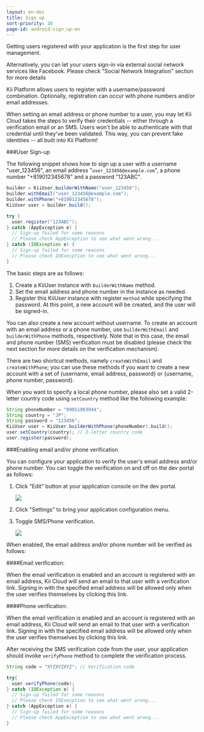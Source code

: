 ```yaml
---
layout: en-doc
title: Sign up
sort-priority: 10
page-id: android-sign_up-en
---
```

Getting users registered with your application is the first step for user management.

<p class="callout">Alternatively, you can let your users sign-in via external social network services like Facebook.  Please check "Social Network Integration" section for more details</p>

Kii Platform allows users to register with a username/password combination. Optionally, registration can occur with phone numbers and/or email addresses.

When setting an email address or phone number to a user, you may let Kii Cloud takes the steps to verify their credentials -- either through a verification email or an SMS. Users won't be able to authenticate with that credential until they've been validated. This way, you can prevent fake identities -- all built into Kii Platform!


###User Sign-up

The following snippet shows how to sign up a user with a username "user_123456", an email address "`user_123456@example.com`", a phone number "+819012345678" and a password "123ABC".

```java
builder = KiiUser.builderWithName("user_123456");
builder.withEmail("user_123456@example.com");
builder.withPhone("+819012345678");
KiiUser user = builder.build();

try {
  user.register("123ABC");
} catch (AppException e) {
  // Sign-up failed for some reasons
  // Please check AppException to see what went wrong...
} catch (IOException e) {
  // Sign-up failed for some reasons
  // Please check IOExecption to see what went wrong...
}
```

The basic steps are as follows:

1. Create a KiiUser instance with `builderWithName` method.
2. Set the email address and phone number in the instance as needed.
3. Register this KiiUser instance with register `method` while specifying the password.  At this point, a new account will be created, and the user will be signed-in.

You can also create a new account without username.  To create an account with an email address or a phone number, use `builderWithEmail` and `builderWithPhone` methods, respectively.  Note that in this case, the email and phone number (SMS) verification must be disabled (please check the next section for more details on the verification mechanism).

There are two shortcut methods, namely `createWithEmail` and `createWithPhone`;  you can use these methods if you want to create a new account with a set of {username, email address, password} or {username, phone number, password}.


When you want to specify a local phone number, please also set a valid 2-letter country code using `setCountry` method like the following example:

```java
String phoneNumber = "09051903944";
String country = "JP";
String password = "123456";
KiiUser user = KiiUser.builderWithPhone(phoneNumber).build();
user.setCountry(country); // 2-letter country code
user.register(password);
```

###Enabling email and/or phone verification

You can configure your application to verify the user's email address and/or phone number.   You can toggle the verification on and off on the dev portal as follows:

1. Click "Edit" button at your application console on the dev portal.

    ![](00.png)

2. Click "Settings" to bring your application configuration menu.
3. Toggle SMS/Phone verification.

    ![](01.png)

When enabled, the email address and/or phone number will be verified as follows:

####Email verification:

When the email verification is enabled and an account is registered with an email address, Kii Cloud will send an email to that user with a verification link.  Signing in with the specified email address will be allowed only when the user verifies themselves by clicking this link.

####Phone verification:

When the email verification is enabled and an account is registered with an email address, Kii Cloud will send an email to that user with a verification link.  Signing in with the specified email address will be allowed only when the user verifies themselves by clicking this link.

After receiving the SMS verification code from the user, your application should invoke `verifyPhone` method to complete the verification process.

```java
String code = "XYZXYZXYZ"; // Verification code

try{
  user.verifyPhone(code);
} catch (IOException e) {
  // Sign-up failed for some reasons
  // Please check IOExecption to see what went wrong...
} catch (AppException e) {
  // Sign-up failed for some reasons
  // Please check AppException to see what went wrong...
}
```
